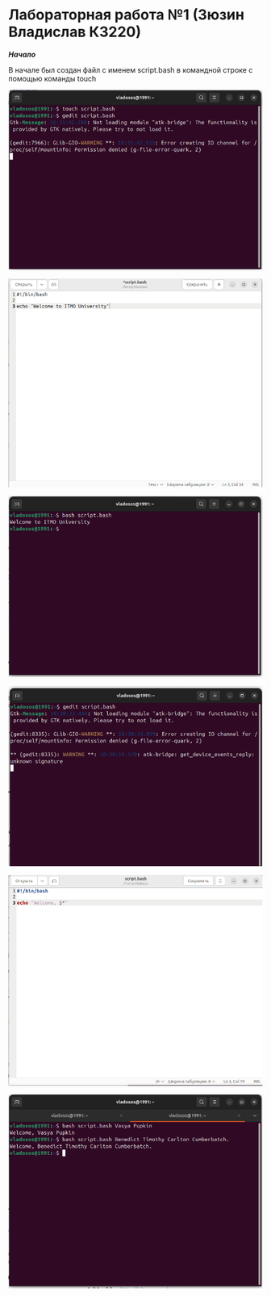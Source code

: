 # Лабораторная работа №1 (Зюзин Владислав К3220)

***Начало***

В начале был создан файл с именем script.bash в командной строке с помощью команды touch

![0st prtsc](picture0.png)

![1st prtsc](picture1.png)

![2st prtsc](picture3.png)

![3st prtsc](picture4.png)

![4st prtsc](picture5.png)

![5st prtsc](picture6.png)
